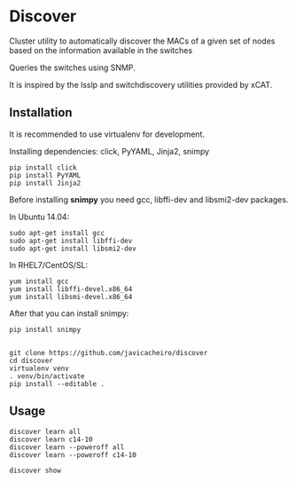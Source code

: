 Discover
========

Cluster utility to automatically discover the MACs of a given set of nodes
based on the information available in the switches

Queries the switches using SNMP.

It is inspired by the lsslp and switchdiscovery utilities provided by xCAT.


Installation
------------

It is recommended to use virtualenv for development.

Installing dependencies: click, PyYAML, Jinja2, snimpy

    pip install click
    pip install PyYAML
    pip install Jinja2

Before installing **snimpy** you need gcc, libffi-dev and libsmi2-dev packages.

In Ubuntu 14.04:

    sudo apt-get install gcc
    sudo apt-get install libffi-dev
    sudo apt-get install libsmi2-dev

In RHEL7/CentOS/SL:

    yum install gcc
    yum install libffi-devel.x86_64
    yum install libsmi-devel.x86_64

After that you can install snimpy:

    pip install snimpy


    git clone https://github.com/javicacheiro/discover
    cd discover
    virtualenv venv
    . venv/bin/activate
    pip install --editable .

Usage
-----
    discover learn all
    discover learn c14-10
    discover learn --poweroff all
    discover learn --poweroff c14-10

    discover show
